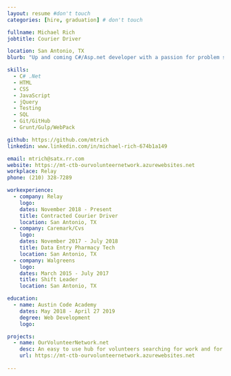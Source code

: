 ```yaml
---
layout: resume #don't touch
categories: [hire, graduation] # don't touch

fullname: Michael Rich
jobtitle: Courier Driver

location: San Antonio, TX
blurb: "Up and coming C#/Asp.net developer with a passion for problem solving and learning new skills"

skills:
  - C# .Net
  - HTML
  - CSS
  - JavaScript
  - jQuery
  - Testing
  - SQL
  - Git/GitHub
  - Grunt/Gulp/WebPack

github: https://github.com/mtrich
linkedin: www.linkedin.com/in/michael-rich-674b1a149

email: mtrich@satx.rr.com
website: https://mt-ctb-ourvolunteernetwork.azurewebsites.net
workplace: Relay
phone: (210) 328-7289

workexperience:
  - company: Relay
    logo: 
    dates: November 2018 - Present
    title: Contracted Courier Driver
    location: San Antonio, TX
  - company: Caremark/Cvs
    logo: 
    dates: November 2017 - July 2018
    title: Data Entry Pharmacy Tech 
    location: San Antonio, TX
  - company: Walgreens
    logo: 
    dates: March 2015 - July 2017
    title: Shift Leader
    location: San Antonio, TX

education:
  - name: Austin Code Academy
    dates: May 2018 - April 27 2019
    degree: Web Development
    logo:

projects:
  - name: OurVolunteerNetwork.net
    desc: An easy to use hub for volunteers searching for work and for Organizations recruiting volunteers.
    url: https://mt-ctb-ourvolunteernetwork.azurewebsites.net
 
---
```

